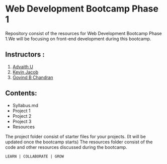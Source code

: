 # Web Development Bootcamp Phase 1

Repository consist of the resources for Web Development Bootcamp Phase 1.We will be focusing on front-end development during this bootcamp.

## Instructors :

1. [Advaith U](https://github.com/advaith-unnikrishnan)
2. [Kevin Jacob](https://github.com/kevinjacob2001)
3. [Govind B Chandran](https://github.com/chandran-jr)

## Contents:
 - Syllabus.md
 - Project 1
 - Project 2
 - Project 3
 - Resources
 
 The project folder consist of starter files for your projects. (It will be updated once the bootcamp starts)
 The resources folder consist of the code and other resources discussed during the bootcamp.
 
 ``` LEARN | COLLABORATE | GROW ```

